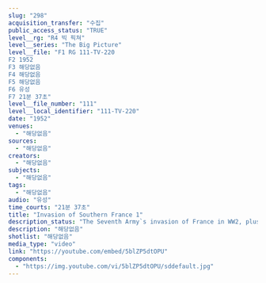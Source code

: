 ```yaml
---
slug: "298"
acquisition_transfer: "수집"
public_access_status: "TRUE"
level__rg: "R4 빅 픽쳐"
level__series: "The Big Picture"
level__file: "F1 RG 111-TV-220
F2 1952
F3 해당없음
F4 해당없음
F5 해당없음
F6 유성
F7 21분 37초"
level__file_number: "111"
level__local_identifier: "111-TV-220"
date: "1952"
venues: 
  - "해당없음"
sources: 
  - "해당없음"
creators: 
  - "해당없음"
subjects: 
  - "해당없음"
tags: 
  - "해당없음"
audio: "유성"
time_courts: "21분 37초"
title: "Invasion of Southern France 1"
description_status: "The Seventh Army`s invasion of France in WW2, plus an interview with ww2 and Korean War correspondents."
description: "해당없음"
shotlist: "해당없음"
media_type: "video"
link: "https://youtube.com/embed/5blZP5dtOPU"
components: 
  - "https://img.youtube.com/vi/5blZP5dtOPU/sddefault.jpg"
---
```

